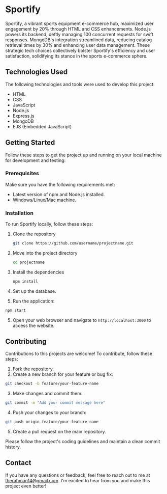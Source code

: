 # Sportify

Sportify, a vibrant sports equipment e-commerce hub, maximized user engagement by 20% through HTML and CSS enhancements. Node.js powers its backend, deftly managing 100 concurrent requests for swift responses. MongoDB's integration streamlined data, reducing catalog retrieval times by 30% and enhancing user data management. These strategic tech choices collectively bolster Sportify's efficiency and user satisfaction, solidifying its stance in the sports e-commerce sphere.

## Technologies Used

The following technologies and tools were used to develop this project:

- HTML
- CSS
- JavaScript
- Node.js
- Express.js
- MongoDB
- EJS (Embedded JavaScript)

## Getting Started

Follow these steps to get the project up and running on your local machine for development and testing:

### Prerequisites

Make sure you have the following requirements met:

- Latest version of npm and Node.js installed.
- Windows/Linux/Mac machine.

### Installation

To run Sportify locally, follow these steps:

1. Clone the repository

   ```bash
   git clone https://github.com/username/projectname.git
   ```

2. Move into the project directory

   ```bash
   cd projectname
   ```

3. Install the dependencies

   ```bash
   npm install
   ```

4. Set up the database.
5. Run the application:

```bash
npm start
```

5. Open your web browser and navigate to `http://localhost:3000` to access the website.

## Contributing

Contributions to this projects are welcome! To contribute, follow these steps:

1. Fork the repository.
2. Create a new branch for your feature or bug fix:

```bash
git checkout -b feature/your-feature-name
```

3. Make changes and commit them:

```bash
git commit -m "Add your commit message here"
```

4. Push your changes to your branch:

```bash
git push origin feature/your-feature-name
```

5. Create a pull request on the main repository.

Please follow the project's coding guidelines and maintain a clean commit history.

## Contact

If you have any questions or feedback, feel free to reach out to me at therahman14@gmail.com. I'm excited to hear from you and make this project even better!

